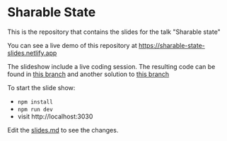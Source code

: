 # Sharable State

This is the repository that contains the slides for the talk "Sharable state"

You can see a live demo of this repository at https://sharable-state-slides.netlify.app

The slideshow include a live coding session. The resulting code can be found in [this branch](https://github.com/paoloricciuti/sharable-state-slides/tree/example-resolved/example) and another solution to [this branch](https://github.com/paoloricciuti/sharable-state-slides/tree/example-resolved-lz/example)

To start the slide show:

- `npm install`
- `npm run dev`
- visit http://localhost:3030

Edit the [slides.md](./slides.md) to see the changes.
